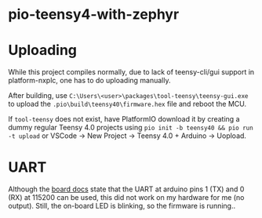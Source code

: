 # pio-teensy4-with-zephyr

# Uploading

While this project compiles normally, due to lack of teensy-cli/gui support in platform-nxplc, one has to do uploading manually.

After building, use `C:\Users\<user>\packages\tool-teensy\teensy-gui.exe` to upload the `.pio\build\teensy40\firmware.hex` file and reboot the MCU.

If `tool-teensy` does not exist, have PlatformIO download it by creating a dummy regular Teensy 4.0 projects using `pio init -b teensy40 && pio run -t upload` or VSCode -> New Project -> Teensy 4.0 + Arduino -> Uopload.

# UART

Although the [board docs](https://github.com/zephyrproject-rtos/zephyr/blob/main/boards/arm/teensy4/doc/index.rst#debugging) state that the UART at 
arduino pins 1 (TX) and 0 (RX) at 115200 can be used, this did not work on my hardware for me (no output). Still, the on-board LED is blinking, so 
the firmware is running..
